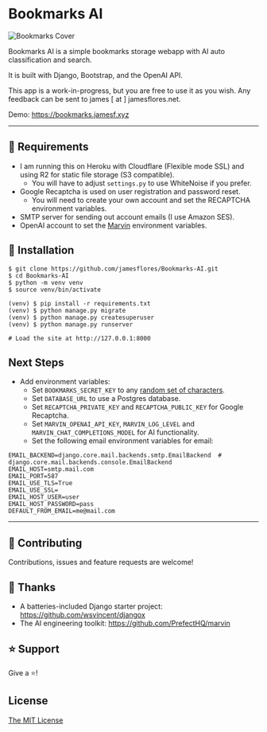 # Bookmarks AI

![Bookmarks Cover](https://cdn.bookmarks.jamesf.xyz/images/bookmarks-cover.png)

Bookmarks AI is a simple bookmarks storage webapp with AI auto classification and search. 

It is built with Django, Bootstrap, and the OpenAI API.

This app is a work-in-progress, but you are free to use it as you wish. Any feedback can be sent to james [ at ] jamesflores.net.

Demo: https://bookmarks.jamesf.xyz

----

## 🔨 Requirements
- I am running this on Heroku with Cloudflare (Flexible mode SSL) and using R2 for static file storage (S3 compatible).
  - You will have to adjust `settings.py` to use WhiteNoise if you prefer.
- Google Recaptcha is used on user registration and password reset.
  - You will need to create your own account and set the RECAPTCHA environment variables.
- SMTP server for sending out account emails (I use Amazon SES).
- OpenAI account to set the [Marvin](https://github.com/PrefectHQ/marvin) environment variables.

## 📖 Installation
```
$ git clone https://github.com/jamesflores/Bookmarks-AI.git
$ cd Bookmarks-AI
$ python -m venv venv
$ source venv/bin/activate

(venv) $ pip install -r requirements.txt
(venv) $ python manage.py migrate
(venv) $ python manage.py createsuperuser
(venv) $ python manage.py runserver

# Load the site at http://127.0.0.1:8000
```

## Next Steps

- Add environment variables:
  - Set `BOOKMARKS_SECRET_KEY` to any [random set of characters](https://snippet.run/james/djsecret).
  - Set `DATABASE_URL` to use a Postgres database.
  - Set `RECAPTCHA_PRIVATE_KEY` and `RECAPTCHA_PUBLIC_KEY` for Google Recaptcha.
  - Set `MARVIN_OPENAI_API_KEY`, `MARVIN_LOG_LEVEL` and `MARVIN_CHAT_COMPLETIONS_MODEL` for AI functionality.
  - Set the following email environment variables for email:
```
EMAIL_BACKEND=django.core.mail.backends.smtp.EmailBackend  # django.core.mail.backends.console.EmailBackend
EMAIL_HOST=smtp.mail.com
EMAIL_PORT=587
EMAIL_USE_TLS=True
EMAIL_USE_SSL=
EMAIL_HOST_USER=user
EMAIL_HOST_PASSWORD=pass
DEFAULT_FROM_EMAIL=me@mail.com
```

----

## 🤝 Contributing

Contributions, issues and feature requests are welcome!

## 🙏 Thanks

- A batteries-included Django starter project: https://github.com/wsvincent/djangox
- The AI engineering toolkit: https://github.com/PrefectHQ/marvin

## ⭐️ Support

Give a ⭐️!

## License

[The MIT License](LICENSE)
